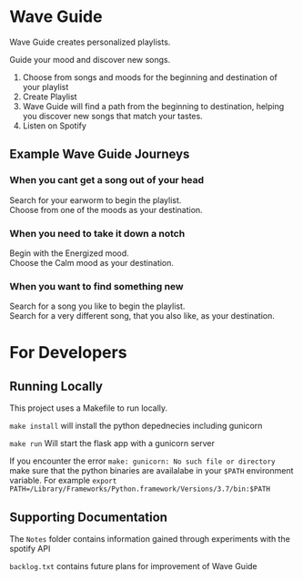 # Wave Guide
Wave Guide creates personalized playlists.

Guide your mood and discover new songs.

1. Choose from songs and moods for the beginning and destination of your playlist
2. Create Playlist
3. Wave Guide will find a path from the beginning to destination, helping you discover new songs that match your tastes.
4. Listen on Spotify

## Example Wave Guide Journeys

### When you cant get a song out of your head
Search for your earworm to begin the playlist.  
Choose from one of the moods as your destination.

### When you need to take it down a notch
Begin with the Energized mood.  
Choose the Calm mood as your destination.  

### When you want to find something new
Search for a song you like to begin the playlist.  
Search for a very different song, that you also like, as your destination.

# For Developers

## Running Locally
This project uses a Makefile to run locally.

`make install` will install the python depednecies including gunicorn

`make run` Will start the flask app with a gunicorn server

If you encounter the error `make: gunicorn: No such file or directory` make sure that the python binaries are availalabe in your `$PATH` environment variable.  For example `export PATH=/Library/Frameworks/Python.framework/Versions/3.7/bin:$PATH`

## Supporting Documentation

The `Notes` folder contains information gained through experiments with the spotify API

`backlog.txt` contains future plans for improvement of Wave Guide
